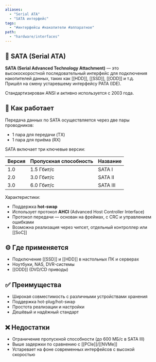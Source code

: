 ```yaml
---
aliases:
  - "Serial ATA"
  - "SATA интерфейс"
tags:
  - "#интерфейсы #накопители #аппаратное"
path:
  - "hardware/interfaces"
---
```


## 📌 SATA (Serial ATA)

**SATA (Serial Advanced Technology Attachment)** — это высокоскоростной последовательный интерфейс для подключения накопителей данных, таких как [[HDD]], [[SSD]], [[ODD]] и т.д.  
Пришёл на смену устаревшему интерфейсу PATA (IDE).

Стандартизирован ANSI и активно используется с 2003 года.

## 🧠 Как работает

Передача данных по SATA осуществляется через две пары проводников:

- 1 пара для передачи (TX)
- 1 пара для приёма (RX)

SATA включает три ключевые версии:

| Версия | Пропускная способность | Название           |
|--------|------------------------|--------------------|
| 1.0    | 1.5 Гбит/с             | SATA I             |
| 2.0    | 3.0 Гбит/с             | SATA II            |
| 3.0    | 6.0 Гбит/с             | SATA III           |

Характеристики:

- Поддержка **hot-swap**
- Использует протокол **AHCI** (Advanced Host Controller Interface)
- Протокол передачи — основан на фреймах, с CRC и управлением ошибками
- Возможна реализация через чипсет, отдельный контроллер или [[SoC]]

## ⚙️ Где применяется

- Подключение [[SSD]] и [[HDD]] в настольных ПК и серверах
- Ноутбуки, NAS, DVR-системы
- [[ODD]] (DVD/CD приводы)

## ✅ Преимущества

- Широкая совместимость с различными устройствами хранения
- Поддержка hot-plug/hot-swap
- Простота реализации и настройки
- Дешёвый и надёжный стандарт

## ❌ Недостатки

- Ограничение пропускной способности (до 600 МБ/с в SATA III)
- Выше задержки по сравнению с [[PCIe]]/[[NVMe]]
- Устаревает на фоне современных интерфейсов с высокой скоростью
```